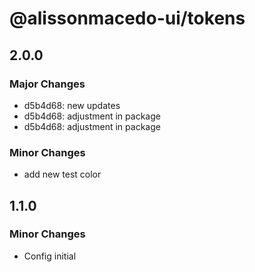# @alissonmacedo-ui/tokens

## 2.0.0

### Major Changes

- d5b4d68: new updates
- d5b4d68: adjustment in package
- d5b4d68: adjustment in package

### Minor Changes

- add new test color

## 1.1.0

### Minor Changes

- Config initial
